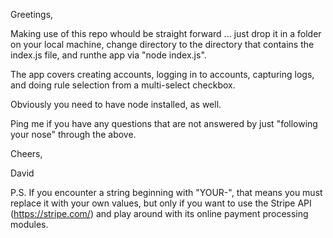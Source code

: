 Greetings,

Making use of this repo whould be straight forward ... just drop it in a folder on your local machine, 
change directory to the directory that contains the index.js file, and runthe app via "node index.js".

The app covers creating accounts, logging in to accounts, capturing logs, and doing rule selection from 
a multi-select checkbox.

Obviously you need to have node installed, as well.

Ping me if you have any questions that are not answered by just "following your nose" through the above.

Cheers,

David


P.S. If you encounter a string beginning with "YOUR-", that means you must replace it with your own 
values, but only if you want to use the Stripe API (https://stripe.com/) and play around with its 
online payment processing modules.
